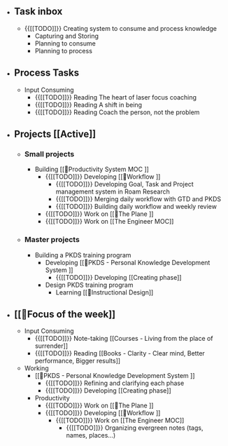 - ## Task inbox
    - {{[[TODO]]}} Creating system to consume and process knowledge 
        - Capturing and Storing
        - Planning to consume
        - Planning to process
- ## Process Tasks
    - Input Consuming
        - {{[[TODO]]}} Reading The heart of laser focus coaching
        - {{[[TODO]]}} Reading A shift in being
        - {{[[TODO]]}} Reading Coach the person, not the problem
- ## Projects [[Active]]
    - ### Small projects
        - Building [[🧭Productivity System MOC ]]
            - {{[[TODO]]}} Developing [[🌱Workflow ]]
                - {{[[TODO]]}} Developing Goal, Task and Project management system in Roam Research
                - {{[[TODO]]}} Merging daily workflow with GTD and PKDS
                - {{[[TODO]]}} Building daily workflow and weekly review
            - {{[[TODO]]}} Work on [[🌱The Plane ]]
            - {{[[TODO]]}} Work on [[The Engineer MOC]]
    - ### Master projects
        - Building a PKDS training program
            - Developing [[🌱PKDS - Personal Knowledge Development System ]]
                - {{[[TODO]]}} Developing [[Creating phase]]
            - Design PKDS training program
                - Learning [[🌱Instructional Design]]
- ## [[🎯Focus of the week]]
    - Input Consuming
        - {{[[TODO]]}} Note-taking [[Courses - Living from the place of surrender]]
        - {{[[TODO]]}} Reading [[Books - Clarity - Clear mind, Better performance, Bigger results]]
    - Working
        - [[🌱PKDS - Personal Knowledge Development System ]]
            - {{[[TODO]]}} Refining and clarifying each phase
            - {{[[TODO]]}} Developing [[Creating phase]]
        - Productivity
            - {{[[TODO]]}} Work on [[🌱The Plane ]]
            - {{[[TODO]]}} Developing [[🌱Workflow ]]
                - {{[[TODO]]}} Work on [[The Engineer MOC]]
                    - {{[[TODO]]}} Organizing evergreen notes (tags, names, places...)
